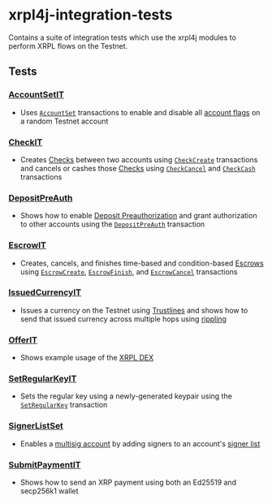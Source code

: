 # xrpl4j-integration-tests
Contains a suite of integration tests which use the xrpl4j modules to perform XRPL flows on the Testnet.

## Tests
### [AccountSetIT](./src/test/java/org/xrpl/xrpl4j/tests/AccountSetIT.java)
- Uses [`AccountSet`](../xrpl4j-model/src/main/java/org/xrpl/xrpl4j/model/transactions/AccountSet.java) transactions to enable and disable all 
[account flags](https://xrpl.org/accountroot.html#accountroot-flags) on a random Testnet account

### [CheckIT](./src/test/java/org/xrpl/xrpl4j/tests/CheckIT.java)
- Creates [Checks](https://xrpl.org/checks.html#checks) between two accounts using 
[`CheckCreate`](../xrpl4j-model/src/main/java/org/xrpl/xrpl4j/model/transactions/CheckCreate.java) transactions 
and cancels or cashes those [Checks]() using [`CheckCancel`](../xrpl4j-model/src/main/java/org/xrpl/xrpl4j/model/transactions/CheckCancel.java) and 
[`CheckCash`](../xrpl4j-model/src/main/java/org/xrpl/xrpl4j/model/transactions/CheckCash.java) transactions

### [DepositPreAuth](./src/test/java/org/xrpl/xrpl4j/tests/DepositPreAuthIT.java)
- Shows how to enable [Deposit Preauthorization](https://xrpl.org/depositauth.html#deposit-authorization) and grant authorization to other accounts using the 
[`DepositPreAuth`](../xrpl4j-model/src/main/java/org/xrpl/xrpl4j/model/transactions/DepositPreAuth.java) transaction

### [EscrowIT](./src/test/java/org/xrpl/xrpl4j/tests/EscrowIT.java)
- Creates, cancels, and finishes time-based and condition-based [Escrows](https://xrpl.org/escrow.html#escrow) using 
[`EscrowCreate`](../xrpl4j-model/src/main/java/org/xrpl/xrpl4j/model/transactions/EscrowCreate.java), 
[`EscrowFinish`](../xrpl4j-model/src/main/java/org/xrpl/xrpl4j/model/transactions/EscrowFinish.java), and 
[`EscrowCancel`](../xrpl4j-model/src/main/java/org/xrpl/xrpl4j/model/transactions/EscrowCancel.java) transactions

### [IssuedCurrencyIT](./src/test/java/org/xrpl/xrpl4j/tests/IssuedCurrencyIT.java)
- Issues a currency on the Testnet using [Trustlines](https://xrpl.org/trust-lines-and-issuing.html#trust-lines-and-issuing) and shows how to send 
that issued currency across multiple hops using [rippling](https://xrpl.org/rippling.html)

### [OfferIT](./src/test/java/org/xrpl/xrpl4j/tests/OfferIT.java)
- Shows example usage of the [XRPL DEX](https://xrpl.org/decentralized-exchange.html)

### [SetRegularKeyIT](./src/test/java/org/xrpl/xrpl4j/tests/SetRegularKeyIT.java)
- Sets the regular key using a newly-generated keypair using the [`SetRegularKey`](../xrpl4j-model/src/main/java/org/xrpl/xrpl4j/model/transactions/SetRegularKey.java)
transaction

### [SignerListSet](./src/test/java/org/xrpl/xrpl4j/tests/SignerListSetIT.java)
- Enables a [multisig account](https://xrpl.org/multi-signing.html#multi-signing) by adding signers to an account's 
[signer list](https://xrpl.org/multi-signing.html#signer-lists)

### [SubmitPaymentIT](./src/test/java/org/xrpl/xrpl4j/tests/SubmitPaymentIT.java)
- Shows how to send an XRP payment using both an Ed25519 and secp256k1 wallet
